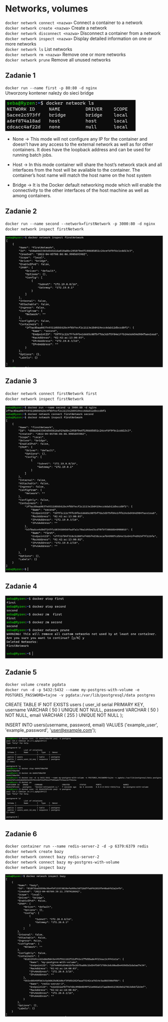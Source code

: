 #  Networks, volumes

`docker network connect <nazwa>` Connect a container to a network <br/>
`docker network create <nazwa>` Create a network <br/>
`docker network disconnect <nazwa>` Disconnect a container from a network <br/>
`docker network inspect <nazwa>` Display detailed information on one or more networks <br/>
`docker network ls` List networks <br/>
`docker network rm <nazwa>` Remove one or more networks <br/>
`docker network prune` Remove all unused networks <br/>

## Zadanie 1

`docker run --name first -p 80:80 -d nginx` <br/>
Utworzony kontener należy do sieci bridge

![ScreenShot](zad1/networks.PNG) <br/>

- None -> This mode will not configure any IP for the container and doesn’t have any access to the external network as well as for other containers. It does have the loopback address and can be used for running batch jobs.

- Host -> In this mode container will share the host’s network stack and all interfaces from the host will be available to the container. The container’s host name will match the host name on the host system

- Bridge -> It is the Docker default networking mode which will enable the connectivity to the other interfaces of the host machine as well as among containers.

## Zadanie 2

`docker run --name second --network=firstNetwork -p 3000:80 -d nginx` <br/>
`docker network inspect firstNetwork` <br/>

![ScreenShot](zad2/inspect.PNG) <br/>


## Zadanie 3

`docker network connect firstNetwork first` <br/>
`docker network inspect firstNetwork` <br/>

![ScreenShot](zad3/connect.PNG) <br/>


## Zadanie 4

![ScreenShot](zad4/remove.PNG) <br/>

## Zadanie 5

`docker volume create pgdata` <br/>
`docker run -d -p 5432:5432 --name my-postgres-with-volume -e POSTGRES_PASSWORD=tajne -v pgdata:/var/lib/postgresql/data postgres` <br/>

CREATE TABLE IF NOT EXISTS users (
	user_id serial PRIMARY KEY,
	username VARCHAR ( 50 ) UNIQUE NOT NULL,
	password VARCHAR ( 50 ) NOT NULL,
	email VARCHAR ( 255 ) UNIQUE NOT NULL
);

INSERT INTO users(username, password, email) VALUES ('example_user', 'example_password', 'user@example.com');

![ScreenShot](zad5/pg_volume.PNG) <br/>

## Zadanie 6

`docker container run --name redis-server-2 -d -p 6379:6379 redis` <br/>
`docker network create bazy` <br/>
`docker network connect bazy redis-server-2` <br/>
`docker network connect bazy my-postgres-with-volume` <br/>
`docker network inspect bazy` <br/>

![ScreenShot](zad6/bazy.PNG) <br/>
